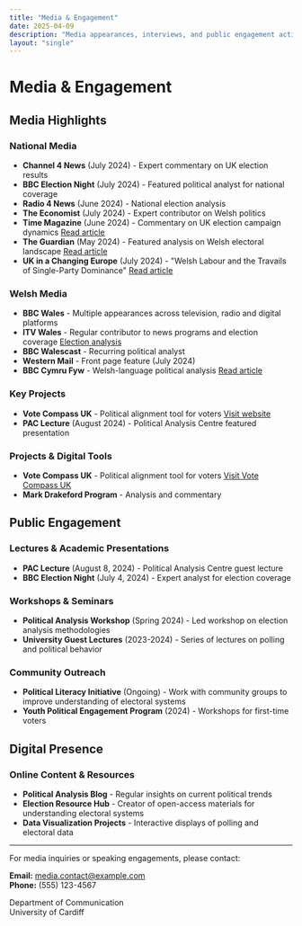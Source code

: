 ```yaml
---
title: "Media & Engagement"
date: 2025-04-09
description: "Media appearances, interviews, and public engagement activities"
layout: "single"
---
```


# Media & Engagement

## Media Highlights

### National Media
- **Channel 4 News** (July 2024) - Expert commentary on UK election results
- **BBC Election Night** (July 2024) - Featured political analyst for national coverage
- **Radio 4 News** (June 2024) - National election analysis
- **The Economist** (July 2024) - Expert contributor on Welsh politics
- **Time Magazine** (June 2024) - Commentary on UK election campaign dynamics
  [Read article](https://time.com/6985435/nigel-farage-uk-election-campaign/)
- **The Guardian** (May 2024) - Featured analysis on Welsh electoral landscape
  [Read article](https://www.theguardian.com/politics/article/2024/may/27/dont-trust-any-of-them-tories-face-wipeout-in-wales-but-labour-is-on-shaky-ground-too)
- **UK in a Changing Europe** (July 2024) - "Welsh Labour and the Travails of Single-Party Dominance" 
  [Read article](https://ukandeu.ac.uk/welsh-labour-and-the-travails-of-single-party-dominance/)

### Welsh Media
- **BBC Wales** - Multiple appearances across television, radio and digital platforms
- **ITV Wales** - Regular contributor to news programs and election coverage
  [Election analysis](https://www.itv.com/news/wales/2024-06-03/conservatives-to-lose-all-but-one-welsh-seat-as-labour-head-for-victory-poll)
- **BBC Walescast** - Recurring political analyst
- **Western Mail** - Front page feature (July 2024)
- **BBC Cymru Fyw** - Welsh-language political analysis
  [Read article](https://www.bbc.com/cymrufyw/erthyglau/c74ed8n8xw7o)

### Key Projects
- **Vote Compass UK** - Political alignment tool for voters
  [Visit website](https://votecompass.uk)
- **PAC Lecture** (August 2024) - Political Analysis Centre featured presentation

### Projects & Digital Tools
- **Vote Compass UK** - Political alignment tool for voters
  [Visit Vote Compass UK](https://votecompass.uk)
- **Mark Drakeford Program** - Analysis and commentary

## Public Engagement

### Lectures & Academic Presentations
- **PAC Lecture** (August 8, 2024) - Political Analysis Centre guest lecture
- **BBC Election Night** (July 4, 2024) - Expert analyst for election coverage

### Workshops & Seminars
- **Political Analysis Workshop** (Spring 2024) - Led workshop on election analysis methodologies
- **University Guest Lectures** (2023-2024) - Series of lectures on polling and political behavior

### Community Outreach
- **Political Literacy Initiative** (Ongoing) - Work with community groups to improve understanding of electoral systems
- **Youth Political Engagement Program** (2024) - Workshops for first-time voters

## Digital Presence

### Online Content & Resources
- **Political Analysis Blog** - Regular insights on current political trends
- **Election Resource Hub** - Creator of open-access materials for understanding electoral systems
- **Data Visualization Projects** - Interactive displays of polling and electoral data

---

For media inquiries or speaking engagements, please contact:

**Email:** media.contact@example.com  
**Phone:** (555) 123-4567

Department of Communication  
University of Cardiff
